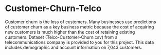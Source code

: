# Customer-Churn-Telco
Customer churn is the loss of customers. 
Many businesses use predictions of customer churn as a key business metric because the cost of acquiring new customers is much higher than the cost of retaining existing customers. Dataset (Telco-Customer-Churn.csv) from a telecommunications company is provided to you for this project. This data includes demographic and account information on 7,043 customers. 
